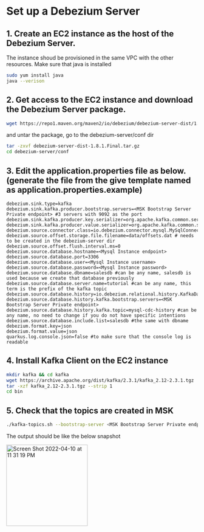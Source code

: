 # Set up a Debezium Server

## 1. Create an EC2 instance as the host of the Debezium Server.
The instance shoud be provisioned in the same VPC with the other resources. Make sure that java is installed 

```sh
sudo yum install java
java --verison
```

## 2.  Get access to the EC2 instance and download the Debezium Server package.

```sh
wget https://repo1.maven.org/maven2/io/debezium/debezium-server-dist/1.8.1.Final/debezium-server-dist-1.8.1.Final.tar.gz
```
and untar the package, go to the debezium-server/conf dir

```sh
tar -zxvf debezium-server-dist-1.8.1.Final.tar.gz
cd debezium-server/conf
```

## 3. Edit the application.properties file as below. (generate the file from the give template named as application.properties.example)

```vim
debezium.sink.type=kafka
debezium.sink.kafka.producer.bootstrap.servers=<MSK Bootstrap Server Private endpoint> #3 servers with 9092 as the port
debezium.sink.kafka.producer.key.serializer=org.apache.kafka.common.serialization.StringSerializer
debezium.sink.kafka.producer.value.serializer=org.apache.kafka.common.serialization.StringSerializer
debezium.source.connector.class=io.debezium.connector.mysql.MySqlConnector
debezium.source.offset.storage.file.filename=data/offsets.dat # needs to be created in the debezium-server dir
debezium.source.offset.flush.interval.ms=0
debezium.source.database.hostname=<Mysql Instance endpoint>
debezium.source.database.port=3306
debezium.source.database.user=<Mysql Instance username>
debezium.source.database.password=<Mysql Instance password>
debezium.source.database.dbname=salesdb #can be any name, salesdb is used because we create that database previously
debezium.source.database.server.name=tutorial #can be any name, this term is the prefix of the kafka topic
debezium.source.database.history=io.debezium.relational.history.KafkaDatabaseHistory
debezium.source.database.history.kafka.bootstrap.servers=<MSK Bootstrap Server Private endpoint>
debezium.source.database.history.kafka.topic=mysql-cdc-history #can be any name, no need to change if you do not have specific intentions
debezium.source.database.include.list=salesdb #the same with dbname
debezium.format.key=json
debezium.format.value=json
quarkus.log.console.json=false #to make sure that the console log is readable
```
## 4. Install Kafka Client on the EC2 instance

```sh
mkdir kafka && cd kafka
wget https://archive.apache.org/dist/kafka/2.3.1/kafka_2.12-2.3.1.tgz
tar -xzf kafka_2.12-2.3.1.tgz --strip 1
cd bin
```
## 5. Check that the topics are created in MSK

```sh 
./kafka-topics.sh --bootstrap-server <MSK Bootstrap Server Private endpoint> --list
```
The output should be like the below snapshot

<img width="214" alt="Screen Shot 2022-04-10 at 11 31 19 PM" src="https://user-images.githubusercontent.com/97269758/162627118-ad7bac7d-9451-4fae-a8f5-7e6d97c0141c.png">




